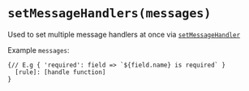 # `setMessageHandlers(messages)` 

Used to set multiple message handlers at once via [`setMessageHandler`](https://github.com/c-mcg/js-laravel-validation/blob/master/docs/setMessageHandler.md)

Example `messages`:
```
{// E.g { 'required': field => `${field.name} is required` }
  [rule]: [handle function]
}
```
